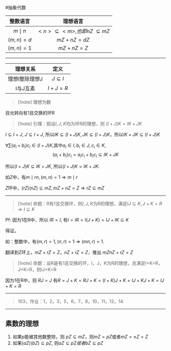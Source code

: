 #抽象代数 


| 整数语言  |                  理想语言                   |
| :-------: | :-----------------------------------------: |
| $m\mid n$ | $<n> \subseteq <m> ,也即 nZ \ \subseteq mZ$ |
| $(m,n)=d$ |                 $mZ+nZ=dZ$                  |
| $(m,n)=1$ |                  $mZ+nZ=Z$                  |

****
| 理想关系  |                  定义                |
| :-------: | :-----------------------------------------: |
| 理想I整除理想J | $J\subseteq I$ |
| I与J互素 |                 $I+J=R$                  |



>[!note] 理想为数

目光转向有1且交换的环R


>[!note] 引理：假设$I,J,K$均为环R的理想，则 $(I+J)K = IK+JK$

$I\subseteq I+J$, $J\subseteq I+J$, 所以$IK\subseteq(I+J)K,JK\subseteq (I+J)K$，所以$IK+JK \subseteq (I+J)K$


$\forall \sum(a_{i}+b_{i})c_{i}\in (I+J)K,$其中$a_{i}\in I,b_{i}\in J,c_{i}\in K$, 
$$(a_{i}+b_{i})c_{i}=a_{i}c_{i}+b_{i}c_{i} \subseteq IK+JK$$

所以$(I+J)K \subseteq IK+JK$, 所以$(I+J)K=IK+JK$.

如$Z$中，有$m\mid rn,(m,n)=1 \Rightarrow m \mid r$

$Z$环中，$(rZ)(nZ)\subseteq mZ,mZ+nZ=Z \Rightarrow rZ \subseteq mZ$
***

>[!note] 命题：R有1且交换环，则$I,J,K$为R的理想，满足$IJ \subseteq K,J+K=R\Rightarrow I \subseteq K$

Pf: 因为1在R中，所以 $IR=I$, 有$I=IR=I(J+K)=IJ+IK \subseteq K$

得证。

如：整数中，有$(m,r)=1,(n,r)=1\Rightarrow (mn,r)=1$.

翻译到Z环上，$mZ+rZ=Z$，$nZ+rZ=Z$，推出 $mZnZ+rZ=Z$

>[!note] 命题：设R是有1且交换的环，I，J，K为R的理想，且满足I+K=R，J+K=R，则IJ+K=R

因为1在R中，则 $RJ=J$ 有$R=J+K=RJ+K=(I+K)J+K=IJ+KJ+K=IJ+K=R$

****
>103，作业：1，2，3，5，6，7，8，10，11，12，14 




****
## 素数的理想

1. 如果p能被其他数整除，则 $pZ \subseteq mZ$，则$mZ = pZ$或者$mZ = \pm Z = Z$
2. 如果$(aZ)(bZ) \subseteq pZ$, 则$aZ\subseteq pZ或者bZ\subseteq pZ$